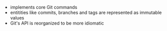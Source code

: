 - implements core Git commands
- entitities like commits, branches and tags are represented as immutable values
- Git's API is reorganized to be more idiomatic

